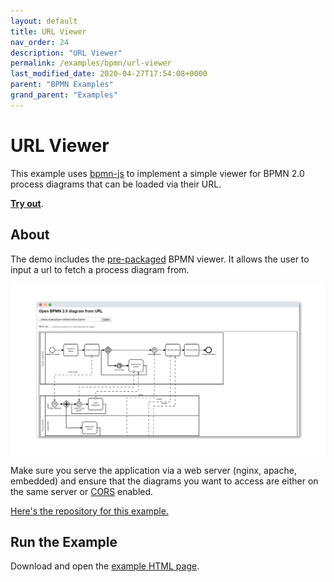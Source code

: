 ```yaml
---
layout: default
title: URL Viewer
nav_order: 24
description: "URL Viewer"
permalink: /examples/bpmn/url-viewer
last_modified_date: 2020-04-27T17:54:08+0000
parent: "BPMN Examples"
grand_parent: "Examples"
---
```


# URL Viewer

This example uses [bpmn-js](https://github.com/bpmn-io/bpmn-js) to implement a
simple viewer for BPMN 2.0 process diagrams that can be loaded via their URL.

[__Try out__](https://cdn.staticaly.com/gh/bpmn-io/bpmn-js-examples/master/url-viewer/index.html).


## About

The demo includes the [pre-packaged](../pre-packaged) BPMN viewer.
It allows the user to input a url to fetch a process diagram from.

![image](/assets/images/url-viewer.png)

Make sure you serve the application via a web server (nginx, apache, embedded) and ensure that the diagrams you want to access are either on the same server or [CORS](https://en.wikipedia.org/wiki/Cross-Origin_Resource_Sharing) enabled.

[Here's the repository for this example.](https://github.com/bpmn-io/bpmn-js-examples/tree/master/url-viewer)

## Run the Example

Download and open the [example HTML page](https://cdn.staticaly.com/gh/bpmn-io/bpmn-js-examples/master/url-viewer/index.html).
